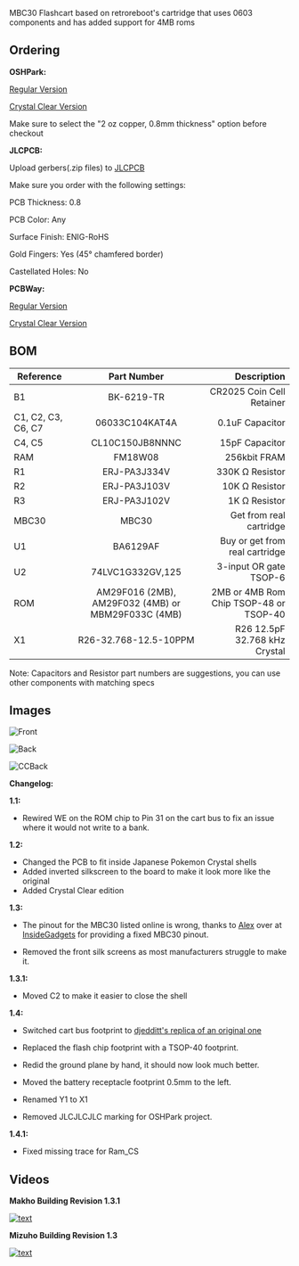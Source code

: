 MBC30 Flashcart based on retroreboot's cartridge that uses 0603 components and has added support for 4MB roms

## Ordering

**OSHPark:** 

[Regular Version](https://oshpark.com/shared_projects/Q68gHfPF)

[Crystal Clear Version](https://oshpark.com/shared_projects/xrvXfJfc)

Make sure to select the "2 oz copper, 0.8mm thickness" option before checkout


**JLCPCB:**

Upload gerbers(.zip files) to [JLCPCB](http://jlcpcb.com)

Make sure you order with the following settings:

PCB Thickness: 0.8

PCB Color: Any

Surface Finish: ENIG-RoHS

Gold Fingers: Yes (45° chamfered border)

Castellated Holes: No


**PCBWay:**

[Regular Version](https://www.pcbway.com/project/shareproject/MBC30_Flashcart___4MB___FRAM___RTC___Suicune_Edition.html)

[Crystal Clear Version](https://www.pcbway.com/project/shareproject/MBC30_Flashcart___4MB___FRAM___RTC___Crystal_Clear_Edition.html)

## BOM

| Reference        | Part Number           | Description  |
| ------------- |:-------------:| -----:|
| B1 | BK-6219-TR | CR2025 Coin Cell Retainer |
| C1, C2, C3, C6, C7 | 06033C104KAT4A | 0.1uF Capacitor |
| C4, C5 | CL10C150JB8NNNC | 15pF Capacitor |
| RAM | FM18W08 | 256kbit FRAM |
| R1 | ERJ-PA3J334V | 330K Ω Resistor |
| R2 | ERJ-PA3J103V | 10K Ω Resistor |
| R3 | ERJ-PA3J102V | 1K Ω Resistor |
| MBC30 | MBC30 | Get from real cartridge |
| U1 | BA6129AF | Buy or get from real cartridge |
| U2 | 74LVC1G332GV,125 | 3-input OR gate TSOP-6 |
| ROM | AM29F016 (2MB), AM29F032 (4MB) or MBM29F033C (4MB) | 2MB or 4MB Rom Chip TSOP-48 or TSOP-40 |
| X1 | R26-32.768-12.5-10PPM | R26 12.5pF 32.768 kHz Crystal |

Note: Capacitors and Resistor part numbers are suggestions, you can use other components with matching specs

## Images

![Front](front.png)


![Back](back.png)

![CCBack](cc-back.png)


**Changelog:**

**1.1:**

- Rewired WE on the ROM chip to Pin 31 on the cart bus to fix an issue where it would not write to a bank.

**1.2:**

- Changed the PCB to fit inside Japanese Pokemon Crystal shells
- Added inverted silkscreen to the board to make it look more like the original
- Added Crystal Clear edition

**1.3:**

- The pinout for the MBC30 listed online is wrong, thanks to [Alex](https://github.com/insidegadgets) over at [InsideGadgets](https://shop.insidegadgets.com/) for providing a fixed MBC30 pinout.

- Removed the front silk screens as most manufacturers struggle to make it.

**1.3.1:**

- Moved C2 to make it easier to close the shell

**1.4:**

- Switched cart bus footprint to [djedditt's replica of an original one](https://github.com/djedditt/kicad-gamepaks)

- Replaced the flash chip footprint with a TSOP-40 footprint.

- Redid the ground plane by hand, it should now look much better.

- Moved the battery receptacle footprint 0.5mm to the left.

- Renamed Y1 to X1

- Removed JLCJLCJLC marking for OSHPark project.

**1.4.1:**

- Fixed missing trace for Ram_CS

## Videos


**Makho Building Revision 1.3.1**

[![text](https://img.youtube.com/vi/wJTDsA5XWiE/0.jpg)](https://www.youtube.com/watch?v=wJTDsA5XWiE)


**Mizuho Building Revision 1.3**


[![text](https://img.youtube.com/vi/DfoEXSLMXps/0.jpg)](https://www.youtube.com/watch?v=DfoEXSLMXps)
